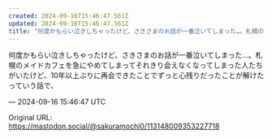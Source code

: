 ```yaml
---
created: 2024-09-16T15:46:47.561Z
updated: 2024-09-16T15:46:47.561Z
title: "何度かもらい泣きしちゃったけど、さきさまのお話が一番泣いてしまった…。札幌のメイ[...]"
---
```


<p>何度かもらい泣きしちゃったけど、さきさまのお話が一番泣いてしまった…。札幌のメイドカフェを急にやめてしまってそれきり会えなくなってしまった人たちがいたけど、10年以上ぶりに再会できたことでずっと心残りだったことが解けたっていう話で、</p>

&mdash; 2024-09-16 15:46:47 UTC

Original URL: https://mastodon.social/@sakuramochi0/113148009353227718
